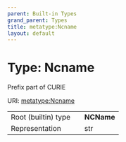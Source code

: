 ```yaml
---
parent: Built-in Types
grand_parent: Types
title: metatype:Ncname
layout: default
---
```


# Type: Ncname


Prefix part of CURIE

URI: [metatype:Ncname](https://biolink.github.io/biolinkml/docs/types/Ncname)

|  |  |  |
| --- | --- | --- |
| Root (builtin) type | | **NCName** |
| Representation | | str |
